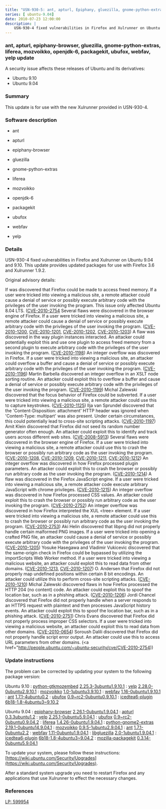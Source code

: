 ```yaml
---
title: "USN-930-5: ant, apturl, Epiphany, gluezilla, gnome-python-extras, liferea, mozvoikko, OpenJDK, packagekit, ubufox, webfav, yelp update"
series: [ ubuntu-9.04]
date: 2010-07-23 12:00:00
description: |
    USN-930-4 fixed vulnerabilities in Firefox and Xulrunner on Ubuntu 9.04 and 9.10. This update provides updated packages for use with Firefox 3.6 and Xulrunner 1.9.2.
--- 
```

 
### ant, apturl, epiphany-browser, gluezilla, gnome-python-extras, liferea, mozvoikko, openjdk-6, packagekit, ubufox, webfav, yelp update

A security issue affects these releases of Ubuntu and its derivatives:

* Ubuntu 9.10
* Ubuntu 9.04

### Summary

This update is for use with the new Xulrunner provided in USN-930-4. 

### Software description

* ant 

* apturl 

* epiphany-browser 

* gluezilla 

* gnome-python-extras 

* liferea 

* mozvoikko 

* openjdk-6 

* packagekit 

* ubufox 

* webfav 

* yelp 

### Details

USN-930-4 fixed vulnerabilities in Firefox and Xulrunner on Ubuntu 9.04 and 9.10. This update provides updated packages for use with Firefox 3.6 and Xulrunner 1.9.2.

Original advisory details:

 If was discovered that Firefox could be made to access freed memory. If a user were tricked into viewing a malicious site, a remote attacker could cause a denial of service or possibly execute arbitrary code with the privileges of the user invoking the program. This issue only affected Ubuntu 8.04 LTS. ([CVE-2010-2754](http://people.ubuntu.com/~ubuntu-security/cve/CVE-2010-1121">CVE-2010-1121</a>) Several flaws were discovered in the browser engine of Firefox. If a user were tricked into viewing a malicious site, a remote attacker could cause a denial of service or possibly execute arbitrary code with the privileges of the user invoking the program. (<a href="http://people.ubuntu.com/~ubuntu-security/cve/CVE-2010-1200">CVE-2010-1200</a>, <a href="http://people.ubuntu.com/~ubuntu-security/cve/CVE-2010-1201">CVE-2010-1201</a>, <a href="http://people.ubuntu.com/~ubuntu-security/cve/CVE-2010-1202">CVE-2010-1202</a>, <a href="http://people.ubuntu.com/~ubuntu-security/cve/CVE-2010-1203">CVE-2010-1203</a>) A flaw was discovered in the way plugin instances interacted. An attacker could potentially exploit this and use one plugin to access freed memory from a second plugin to execute arbitrary code with the privileges of the user invoking the program. (<a href="http://people.ubuntu.com/~ubuntu-security/cve/CVE-2010-1198">CVE-2010-1198</a>) An integer overflow was discovered in Firefox. If a user were tricked into viewing a malicious site, an attacker could overflow a buffer and cause a denial of service or possibly execute arbitrary code with the privileges of the user invoking the program. (<a href="http://people.ubuntu.com/~ubuntu-security/cve/CVE-2010-1196">CVE-2010-1196</a>) Martin Barbella discovered an integer overflow in an XSLT node sorting routine. An attacker could exploit this to overflow a buffer and cause a denial of service or possibly execute arbitrary code with the privileges of the user invoking the program. (<a href="http://people.ubuntu.com/~ubuntu-security/cve/CVE-2010-1199">CVE-2010-1199</a>) Michal Zalewski discovered that the focus behavior of Firefox could be subverted. If a user were tricked into viewing a malicious site, a remote attacker could use this to capture keystrokes. (<a href="http://people.ubuntu.com/~ubuntu-security/cve/CVE-2010-1125">CVE-2010-1125</a>) Ilja van Sprundel discovered that the &#39;Content-Disposition: attachment&#39; HTTP header was ignored when &#39;Content-Type: multipart&#39; was also present. Under certain circumstances, this could potentially lead to cross-site scripting attacks. (<a href="http://people.ubuntu.com/~ubuntu-security/cve/CVE-2010-1197">CVE-2010-1197</a>) Amit Klein discovered that Firefox did not seed its random number generator often enough. An attacker could exploit this to identify and track users across different web sites. (<a href="http://people.ubuntu.com/~ubuntu-security/cve/CVE-2008-5913">CVE-2008-5913</a>) Several flaws were discovered in the browser engine of Firefox. If a user were tricked into viewing a malicious site, a remote attacker could use this to crash the browser or possibly run arbitrary code as the user invoking the program. (<a href="http://people.ubuntu.com/~ubuntu-security/cve/CVE-2010-1208">CVE-2010-1208</a>, <a href="http://people.ubuntu.com/~ubuntu-security/cve/CVE-2010-1209">CVE-2010-1209</a>, <a href="http://people.ubuntu.com/~ubuntu-security/cve/CVE-2010-1211">CVE-2010-1211</a>, <a href="http://people.ubuntu.com/~ubuntu-security/cve/CVE-2010-1212">CVE-2010-1212</a>) An integer overflow was discovered in how Firefox processed plugin parameters. An attacker could exploit this to crash the browser or possibly run arbitrary code as the user invoking the program. (<a href="http://people.ubuntu.com/~ubuntu-security/cve/CVE-2010-1214">CVE-2010-1214</a>) A flaw was discovered in the Firefox JavaScript engine. If a user were tricked into viewing a malicious site, a remote attacker code execute arbitrary JavaScript with chrome privileges. (<a href="http://people.ubuntu.com/~ubuntu-security/cve/CVE-2010-1215">CVE-2010-1215</a>) An integer overflow was discovered in how Firefox processed CSS values. An attacker could exploit this to crash the browser or possibly run arbitrary code as the user invoking the program. (<a href="http://people.ubuntu.com/~ubuntu-security/cve/CVE-2010-2752">CVE-2010-2752</a>) An integer overflow was discovered in how Firefox interpreted the XUL &lt;tree&gt; element. If a user were tricked into viewing a malicious site, a remote attacker could use this to crash the browser or possibly run arbitrary code as the user invoking the program. (<a href="http://people.ubuntu.com/~ubuntu-security/cve/CVE-2010-2753">CVE-2010-2753</a>) Aki Helin discovered that libpng did not properly handle certain malformed PNG images. If a user were tricked into opening a crafted PNG file, an attacker could cause a denial of service or possibly execute arbitrary code with the privileges of the user invoking the program. (<a href="http://people.ubuntu.com/~ubuntu-security/cve/CVE-2010-1205">CVE-2010-1205</a>) Yosuke Hasegawa and Vladimir Vukicevic discovered that the same-origin check in Firefox could be bypassed by utilizing the importScripts Web Worker method. If a user were tricked into viewing a malicious website, an attacker could exploit this to read data from other domains. (<a href="http://people.ubuntu.com/~ubuntu-security/cve/CVE-2010-1213">CVE-2010-1213</a>, <a href="http://people.ubuntu.com/~ubuntu-security/cve/CVE-2010-1207">CVE-2010-1207</a>) O. Andersen that Firefox did not properly map undefined positions within certain 8 bit encodings. An attacker could utilize this to perform cross-site scripting attacks. (<a href="http://people.ubuntu.com/~ubuntu-security/cve/CVE-2010-1210">CVE-2010-1210</a>) Michal Zalewski discovered flaws in how Firefox processed the HTTP 204 (no content) code. An attacker could exploit this to spoof the location bar, such as in a phishing attack. (<a href="http://people.ubuntu.com/~ubuntu-security/cve/CVE-2010-1206">CVE-2010-1206</a>) Jordi Chancel discovered that Firefox did not properly handle when a server responds to an HTTPS request with plaintext and then processes JavaScript history events. An attacker could exploit this to spoof the location bar, such as in a phishing attack. (<a href="http://people.ubuntu.com/~ubuntu-security/cve/CVE-2010-2751">CVE-2010-2751</a>) Chris Evans discovered that Firefox did not properly process improper CSS selectors. If a user were tricked into viewing a malicious website, an attacker could exploit this to read data from other domains. (<a href="http://people.ubuntu.com/~ubuntu-security/cve/CVE-2010-0654">CVE-2010-0654</a>) Soroush Dalili discovered that Firefox did not properly handle script error output. An attacker could use this to access URL parameters from other domains. (<a href="http://people.ubuntu.com/~ubuntu-security/cve/CVE-2010-2754)) 

### Update instructions

The problem can be corrected by updating your system to the following package version:

Ubuntu 9.10
 : [python-gtkmozembed](https://launchpad.net/ubuntu/+source/gnome-python-extras) <span> [2.25.3-3ubuntu1.9.10.1](https://launchpad.net/ubuntu/+source/gnome-python-extras/2.25.3-3ubuntu1.9.10.1) </span> 
 : [yelp](https://launchpad.net/ubuntu/+source/yelp) <span> [2.28.0-0ubuntu2.9.10.1](https://launchpad.net/ubuntu/+source/yelp/2.28.0-0ubuntu2.9.10.1) </span> 
 : [mozvoikko](https://launchpad.net/ubuntu/+source/mozvoikko) <span> [1.0-1ubuntu3.9.10.1](https://launchpad.net/ubuntu/+source/mozvoikko/1.0-1ubuntu3.9.10.1) </span> 
 : [webfav](https://launchpad.net/ubuntu/+source/webfav) <span> [1.16-0ubuntu1.9.10.1](https://launchpad.net/ubuntu/+source/webfav/1.16-0ubuntu1.9.10.1) </span> 
 : [ant](https://launchpad.net/ubuntu/+source/ant) <span> [1.7.1-4ubuntu0.2](https://launchpad.net/ubuntu/+source/ant/1.7.1-4ubuntu0.2) </span> 
 : [ubufox](https://launchpad.net/ubuntu/+source/ubufox) <span> [0.9~rc2-0ubuntu0.9.10.1](https://launchpad.net/ubuntu/+source/ubufox/0.9~rc2-0ubuntu0.9.10.1) </span> 
 : [icedtea6-plugin](https://launchpad.net/ubuntu/+source/openjdk-6) <span> [6b18-1.8-4ubuntu3~9.10.2](https://launchpad.net/ubuntu/+source/openjdk-6/6b18-1.8-4ubuntu3~9.10.2) </span> 

Ubuntu 9.04
 : [epiphany-browser](https://launchpad.net/ubuntu/+source/epiphany-browser) <span> [2.26.1-0ubuntu1.9.04.1](https://launchpad.net/ubuntu/+source/epiphany-browser/2.26.1-0ubuntu1.9.04.1) </span> 
 : [apturl](https://launchpad.net/ubuntu/+source/apturl) <span> [0.3.3ubuntu1.2](https://launchpad.net/ubuntu/+source/apturl/0.3.3ubuntu1.2) </span> 
 : [yelp](https://launchpad.net/ubuntu/+source/yelp) <span> [2.25.1-0ubuntu5.9.04.1](https://launchpad.net/ubuntu/+source/yelp/2.25.1-0ubuntu5.9.04.1) </span> 
 : [ubufox](https://launchpad.net/ubuntu/+source/ubufox) <span> [0.9~rc2-0ubuntu0.9.04.2](https://launchpad.net/ubuntu/+source/ubufox/0.9~rc2-0ubuntu0.9.04.2) </span> 
 : [liferea](https://launchpad.net/ubuntu/+source/liferea) <span> [1.4.26-0ubuntu1.9.04.1](https://launchpad.net/ubuntu/+source/liferea/1.4.26-0ubuntu1.9.04.1) </span> 
 : [python-gnome2-extras](https://launchpad.net/ubuntu/+source/gnome-python-extras) <span> [2.19.1-0ubuntu14.9.04.1](https://launchpad.net/ubuntu/+source/gnome-python-extras/2.19.1-0ubuntu14.9.04.1) </span> 
 : [mozvoikko](https://launchpad.net/ubuntu/+source/mozvoikko) <span> [0.9.5-1ubuntu2.9.04.1](https://launchpad.net/ubuntu/+source/mozvoikko/0.9.5-1ubuntu2.9.04.1) </span> 
 : [ant](https://launchpad.net/ubuntu/+source/ant) <span> [1.7.1-0ubuntu2.2](https://launchpad.net/ubuntu/+source/ant/1.7.1-0ubuntu2.2) </span> 
 : [webfav](https://launchpad.net/ubuntu/+source/webfav) <span> [1.11-0ubuntu1.9.04.1](https://launchpad.net/ubuntu/+source/webfav/1.11-0ubuntu1.9.04.1) </span> 
 : [libgluezilla](https://launchpad.net/ubuntu/+source/gluezilla) <span> [2.0-1ubuntu1.9.04.1](https://launchpad.net/ubuntu/+source/gluezilla/2.0-1ubuntu1.9.04.1) </span> 
 : [icedtea6-plugin](https://launchpad.net/ubuntu/+source/openjdk-6) <span> [6b18-1.8-4ubuntu3~9.04.2](https://launchpad.net/ubuntu/+source/openjdk-6/6b18-1.8-4ubuntu3~9.04.2) </span> 
 : [mozilla-packagekit](https://launchpad.net/ubuntu/+source/packagekit) <span> [0.3.14-0ubuntu5.9.04.1](https://launchpad.net/ubuntu/+source/packagekit/0.3.14-0ubuntu5.9.04.1) </span> 

To update your system, please follow these instructions: [https://wiki.ubuntu.com/Security/Upgrades](https://wiki.ubuntu.com/Security/Upgrades).

After a standard system upgrade you need to restart Firefox and any applications that use Xulrunner to effect the necessary changes. 

### References

 [LP: 599954](https://launchpad.net/bugs/599954)
 

